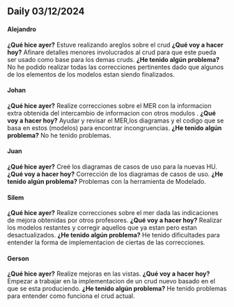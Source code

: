 ## Daily 03/12/2024

#### Alejandro
**¿Qué hice ayer?** Estuve realizando areglos sobre el crud
**¿Qué voy a hacer hoy?** Afinare detalles menores involucrados al crud para que este pueda ser usado como base para los demas cruds.
**¿He tenido algún problema?** No he podido realizar todas las correcciones pertinentes dado que algunos de los elementos de los modelos estan siendo finalizados.

#### Johan
**¿Qué hice ayer?** Realize correcciones sobre el MER con la informacion extra obtenida del intercambio de informacion con otros modulos .
**¿Qué voy a hacer hoy?** Ayudar y revisar el MER,los diagramas y el codigo que se basa en estos (modelos) para encontrar incongruencias.
**¿He tenido algún problema?** No he tenido problemas.

#### Juan
**¿Qué hice ayer?** Creé los diagramas de casos de uso para la nuevas HU.
**¿Qué voy a hacer hoy?** Corrección de los diagramas de casos de uso.
**¿He tenido algún problema?** Problemas con la herramienta de Modelado.

#### Silem
**¿Qué hice ayer?** Realize correcciones sobre el mer dada las indicaciones de mejora obtenidas por otros profesores.
**¿Qué voy a hacer hoy?** Realizar los modelos restantes y corregir aquellos que ya estan pero estan desactualizados.
**¿He tenido algún problema?** He tenido dificultades para entender la forma de implementacion de ciertas de las correcciones.

#### Gerson
**¿Qué hice ayer?** Realize mejoras en las vistas.
**¿Qué voy a hacer hoy?** Empezar a trabajar en la implementacion de un crud nuevo basado en el que se esta produciendo.
**¿He tenido algún problema?** He tenido problemas para entender como funciona el crud actual.

